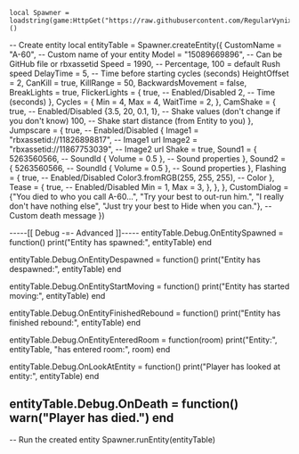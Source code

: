     local Spawner = loadstring(game:HttpGet("https://raw.githubusercontent.com/RegularVynixu/Utilities/main/Doors%20Entity%20Spawner/Source.lua"))()
 
 
-- Create entity
local entityTable = Spawner.createEntity({
    CustomName = "A-60", -- Custom name of your entity
    Model = "15089669896", -- Can be GitHub file or rbxassetid
    Speed = 1990, -- Percentage, 100 = default Rush speed
    DelayTime = 5, -- Time before starting cycles (seconds)
    HeightOffset = 2,
    CanKill = true,
    KillRange = 50,
    BackwardsMovement = false,
    BreakLights = true,
    FlickerLights = {
        true, -- Enabled/Disabled
        2, -- Time (seconds)
    },
    Cycles = {
        Min = 4,
        Max = 4,
        WaitTime = 2,
    },
    CamShake = {
        true, -- Enabled/Disabled
        {3.5, 20, 0.1, 1}, -- Shake values (don't change if you don't know)
        100, -- Shake start distance (from Entity to you)
    },
    Jumpscare = {
        true, -- Enabled/Disabled
        {
            Image1 = "rbxassetid://11826898817", -- Image1 url
            Image2 = "rbxassetid://11867753039", -- Image2 url
            Shake = true,
            Sound1 = {
                5263560566, -- SoundId
                { Volume = 0.5 }, -- Sound properties
            },
            Sound2 = {
                5263560566, -- SoundId
                { Volume = 0.5 }, -- Sound properties
            },
            Flashing = {
                true, -- Enabled/Disabled
                Color3.fromRGB(255, 255, 255), -- Color
            },
            Tease = {
                true, -- Enabled/Disabled
                Min = 1,
                Max = 3,
            },
        },
    },
    CustomDialog = {"You died to who you call A-60...", "Try your best to out-run him.", "I really don't have nothing else", "Just try your best to Hide when you can."}, -- Custom death message
})
 
 
-----[[  Debug -=- Advanced  ]]-----
entityTable.Debug.OnEntitySpawned = function()
    print("Entity has spawned:", entityTable)
end
 
entityTable.Debug.OnEntityDespawned = function()
    print("Entity has despawned:", entityTable)
end
 
entityTable.Debug.OnEntityStartMoving = function()
    print("Entity has started moving:", entityTable)
end
 
entityTable.Debug.OnEntityFinishedRebound = function()
    print("Entity has finished rebound:", entityTable)
end
 
entityTable.Debug.OnEntityEnteredRoom = function(room)
    print("Entity:", entityTable, "has entered room:", room)
end
 
entityTable.Debug.OnLookAtEntity = function()
    print("Player has looked at entity:", entityTable)
end
 
entityTable.Debug.OnDeath = function()
    warn("Player has died.")
end
------------------------------------
 
 
-- Run the created entity
Spawner.runEntity(entityTable)
